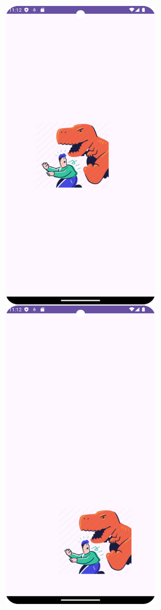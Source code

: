 <p align="center">
  <img width="400" height="800" src="https://github.com/Jinwoooooooo/2024-1-Mobile-App/blob/main/Chapter9/7/Screenshot_20240505_201244.png">
  <img width="400" height="800" src="https://github.com/Jinwoooooooo/2024-1-Mobile-App/blob/main/Chapter9/7/Screenshot_20240505_201301.png">
</p>
